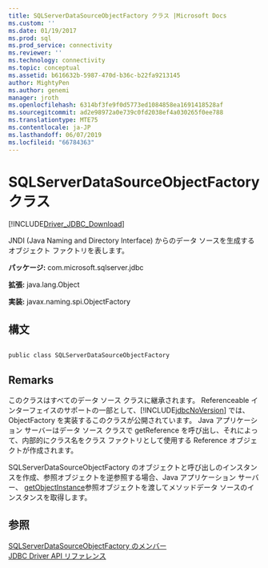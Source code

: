 ```yaml
---
title: SQLServerDataSourceObjectFactory クラス |Microsoft Docs
ms.custom: ''
ms.date: 01/19/2017
ms.prod: sql
ms.prod_service: connectivity
ms.reviewer: ''
ms.technology: connectivity
ms.topic: conceptual
ms.assetid: b616632b-5987-470d-b36c-b22fa9213145
author: MightyPen
ms.author: genemi
manager: jroth
ms.openlocfilehash: 6314bf3fe9f0d5773ed1084858ea1691418528af
ms.sourcegitcommit: ad2e98972a0e739c0fd2038ef4a030265f0ee788
ms.translationtype: MTE75
ms.contentlocale: ja-JP
ms.lasthandoff: 06/07/2019
ms.locfileid: "66784363"
---
```

# <a name="sqlserverdatasourceobjectfactory-class"></a>SQLServerDataSourceObjectFactory クラス
[!INCLUDE[Driver_JDBC_Download](../../../includes/driver_jdbc_download.md)]

  JNDI (Java Naming and Directory Interface) からのデータ ソースを生成するオブジェクト ファクトリを表します。  
  
 **パッケージ:** com.microsoft.sqlserver.jdbc  
  
 **拡張:** java.lang.Object  
  
 **実装:** javax.naming.spi.ObjectFactory  
  
## <a name="syntax"></a>構文  
  
```  
  
public class SQLServerDataSourceObjectFactory  
```  
  
## <a name="remarks"></a>Remarks  
 このクラスはすべてのデータ ソース クラスに継承されます。 Referenceable インターフェイスのサポートの一部として、[!INCLUDE[jdbcNoVersion](../../../includes/jdbcnoversion_md.md)] では、ObjectFactory を実装するこのクラスが公開されています。 Java アプリケーション サーバーはデータ ソース クラスで getReference を呼び出し、それによって、内部的にクラス名をクラス ファクトリとして使用する Reference オブジェクトが作成されます。  
  
 SQLServerDataSourceObjectFactory のオブジェクトと呼び出しのインスタンスを作成、参照オブジェクトを逆参照する場合、Java アプリケーション サーバー、 [getObjectInstance](../../../connect/jdbc/reference/getobjectinstance-method-sqlserverdatasourceobjectfactory.md)参照オブジェクトを渡してメソッドデータ ソースのインスタンスを取得します。  
  
## <a name="see-also"></a>参照  
 [SQLServerDataSourceObjectFactory のメンバー](../../../connect/jdbc/reference/sqlserverdatasourceobjectfactory-members.md)   
 [JDBC Driver API リファレンス](../../../connect/jdbc/reference/jdbc-driver-api-reference.md)  
  
  
